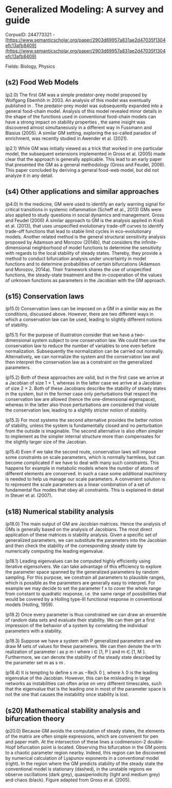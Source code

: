# Generalized Modeling: A survey and guide

CorpusID: 244773321 - [https://www.semanticscholar.org/paper/2903d69957a831ae2d47035f1304efc13afb8409](https://www.semanticscholar.org/paper/2903d69957a831ae2d47035f1304efc13afb8409)

Fields: Biology, Physics

## (s2) Food Web Models
(p2.0) The first GM was a simple predator-prey model proposed by Wolfgang Ebenhöh in 2003. An analysis of this model was eventually published in . The predator-prey model was subsequently expanded into a general food-chain model. Analysis of this model revealed minor details in the shape of the functions used in conventional food-chain models can have a strong impact on stability properties , the same insight was discovered almost simultaneously in a different way in Fussmann and Blasius (2005). A similar GM setting, exploring the so-called paradox of enrichment, was recently studied in Awender et al. (2021).

(p2.1) While GM was initially viewed as a trick that worked in one particular model, the subsequent extensions implemented in Gross et al. (2005) made clear that the approach is generally applicable. This lead to an early paper that presented the GM as a general methodology (Gross and Feudel, 2006). This paper concluded by deriving a general food-web model, but did not analyze it in any detail.
## (s4) Other applications and similar approaches
(p4.0) In the medicine, GM were used to identify an early warning signal for critical transitions in systemic inflammation (Scheff et al., 2013) GMs were also applied to study questions in social dynamics and management. Gross and Feudel (2006)  A similar approach to GM is the analysis applied in Kisdi et al. (2013), that uses unspecified evolutionary trade-off curves to identify trade-off functions that lead to stable limit cycles in eco-evolutionary models. Another related method is the general structural sensitivity analysis proposed by Adamson and Morozov (2014b), that considers the infinite-dimensional neighborhood of model functions to determine the sensitivity with regards to the local stability of steady states. Thereby, they provide a method to conduct bifurcation analysis under uncertainty in model functions and to determine probabilities of certain bifurcations (Adamson and Morozov, 2014a). Their framework shares the use of unspecified functions, the steady-state treatment and the in-cooperation of the values of unknown functions as parameters in the Jacobian with the GM approach.
## (s15) Conservation laws
(p15.0) Conservation laws can be imposed on a GM in a similar way as the conditions, discussed above. However, there are two different ways in which a conservation law can be used, leading to slightly different notions of stability.

(p15.1) For the purpose of illustration consider that we have a two-dimensional system subject to one conservation law. We could then use the conservation law to reduce the number of variables to one even before normalization. Subsequently the normalization can be carried out normally. Alternatively, we can normalize the system and the conservation law and then interpret the conservation law as a constraint on the generalized parameters.

(p15.2) Both of these approaches are valid, but in the first case we arrive at a Jacobian of size 1 × 1, whereas in the latter case we arrive at a Jacobian of size 2 × 2. Both of these Jacobians describe the stability of steady states in the system, but in the former case only perturbations that respect the conservation law are allowed (hence the one-dimensional eigenspace), whereas in the latter also those perturbations are considered that violate the conservation law, leading to a slightly stricter notion of stability.

(p15.3) For most systems the second alternative provides the better notion of stability, unless the system is fundamentally closed and no perturbation from the outside is imaginable. The second alternative is also often simpler to implement as the simpler internal structure more than compensates for the slightly larger size of the Jacobian.

(p15.4) Even if we take the second route, conservation laws will impose some constraints on scale parameters, which is normally harmless, but can become complicated if we have to deal with many such constraints. This happens for example in metabolic models where the number of atoms of different elements are conserved. In such a case some additional machinery is needed to help us manage our scale parameters. A convenient solution is to represent the scale parameters as a linear combination of a set of fundamental flux modes that obey all constraints. This is explained in detail in Steuer et al. (2007).
## (s18) Numerical stability analysis
(p18.0) The main output of GM are Jacobian matrices. Hence the analysis of GMs is generally based on the analysis of Jacobians. The most direct application of these matrices is stability analysis. Given a specific set of generalized parameters, we can substitute the parameters into the Jacobian and then check the stability of the corresponding steady state by numerically computing the leading eigenvalue.

(p18.1) Leading eigenvalues can be computed highly efficiently using iterative eigensolvers. We can take advantage of this efficiency to explore the parameter space spanned by the generalized parameters by random sampling. For this purpose, we constrain all parameters to plausible ranges, which is possible as the parameters are generally easy to interpret. For example we may decide to set the parameter f x to cover the whole range from constant to quadratic response, i.e. the same range of possibilities that would be covered by a Holling type-III functional response in conventional models (Holling, 1959).

(p18.2) Once every parameter is thus constrained we can draw an ensemble of random data sets and evaluate their stability. We can then get a first impression of the behavior of a system by correlating the individual parameters with a stability.

(p18.3) Suppose we have a system with P generalized parameters and we draw M sets of values for these parameters. We can then denote the m'th realization of parameter i as p m i where i ∈ [1, P ] and m ∈ [1, M ]. Furthermore, we can denote the stability of the steady state described by the parameter set m as s m .

(p18.4) It is tempting to define s m as −Re(λ 0 ), where λ 0 is the leading eigenvalue of the Jacobian. However, this can be misleading in large networks as instabilities can often arise on very different timescales, such that the eigenvalue that is the leading one in most of the parameter space is not the one that causes the instability once stability is lost.
## (s20) Mathematical stability analysis and bifurcation theory
(p20.0) Because GM avoids the computation of steady states, the elements of the matrix are often simple expressions, which are convenient for pen and paper math.  At the intersection of these lines a codimension-2 double-Hopf bifurcation point is located. Observing this bifurcation in the GM points to a chaotic parameter region nearby. Indeed, this region can be discovered by numerical calculation of Lyapunov exponents in a conventional model (right). In the region where the GM predicts stability of the steady state the conventional model is stationary (dashed), in the unstable regions we observe oscillations (dark grey), quasiperiodicity (light and medium grey) and chaos (black). Figure adapted from Gross et al. (2005).

